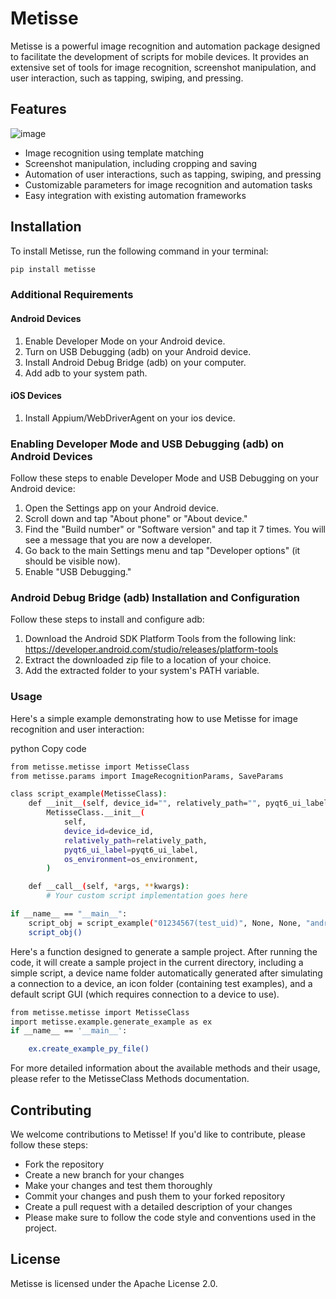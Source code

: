 # Metisse

Metisse is a powerful image recognition and automation package designed to facilitate the development of scripts for mobile devices. It provides an extensive set of tools for image recognition, screenshot manipulation, and user interaction, such as tapping, swiping, and pressing.

## Features

![image](./demo.gif)

- Image recognition using template matching
- Screenshot manipulation, including cropping and saving
- Automation of user interactions, such as tapping, swiping, and pressing
- Customizable parameters for image recognition and automation tasks
- Easy integration with existing automation frameworks

## Installation

To install Metisse, run the following command in your terminal:

```bash
pip install metisse
```

### Additional Requirements

#### Android Devices

1. Enable Developer Mode on your Android device.
2. Turn on USB Debugging (adb) on your Android device.
3. Install Android Debug Bridge (adb) on your computer.
4. Add adb to your system path.

#### iOS Devices

1. Install Appium/WebDriverAgent on your ios device.

### Enabling Developer Mode and USB Debugging (adb) on Android Devices

Follow these steps to enable Developer Mode and USB Debugging on your Android device:

1. Open the Settings app on your Android device.
2. Scroll down and tap "About phone" or "About device."
3. Find the "Build number" or "Software version" and tap it 7 times. You will see a message that you are now a developer.
4. Go back to the main Settings menu and tap "Developer options" (it should be visible now).
5. Enable "USB Debugging."

### Android Debug Bridge (adb) Installation and Configuration

Follow these steps to install and configure adb:

1. Download the Android SDK Platform Tools from the following link: https://developer.android.com/studio/releases/platform-tools
2. Extract the downloaded zip file to a location of your choice.
3. Add the extracted folder to your system's PATH variable.

### Usage
Here's a simple example demonstrating how to use Metisse for image recognition and user interaction:

python
Copy code
```bash
from metisse.metisse import MetisseClass
from metisse.params import ImageRecognitionParams, SaveParams

class script_example(MetisseClass):
    def __init__(self, device_id="", relatively_path="", pyqt6_ui_label={}, os_environment=""):
        MetisseClass.__init__(
            self,
            device_id=device_id,
            relatively_path=relatively_path,
            pyqt6_ui_label=pyqt6_ui_label,
            os_environment=os_environment,
        )

    def __call__(self, *args, **kwargs):
        # Your custom script implementation goes here

if __name__ == "__main__":
    script_obj = script_example("01234567(test_uid)", None, None, "android")
    script_obj()
```

Here's a function designed to generate a sample project. After running the code, it will create a sample project in the current directory, including a simple script, a device name folder automatically generated after simulating a connection to a device, an icon folder (containing test examples), and a default script GUI (which requires connection to a device to use).
```bash
from metisse.metisse import MetisseClass
import metisse.example.generate_example as ex
if __name__ == '__main__':

    ex.create_example_py_file()
```


For more detailed information about the available methods and their usage, please refer to the MetisseClass Methods documentation.

## Contributing
We welcome contributions to Metisse! If you'd like to contribute, please follow these steps:
- Fork the repository
- Create a new branch for your changes
- Make your changes and test them thoroughly
- Commit your changes and push them to your forked repository
- Create a pull request with a detailed description of your changes
- Please make sure to follow the code style and conventions used in the project.

## License
Metisse is licensed under the Apache License 2.0.